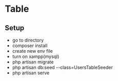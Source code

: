 
# Table



## Setup

 - go to directory
 - composer install
 - create new env file
 - turn on xampp(mysql)
 - php artisan migrate
 - php artisan db:seed --class=UsersTableSeeder
 - php artisan serve
